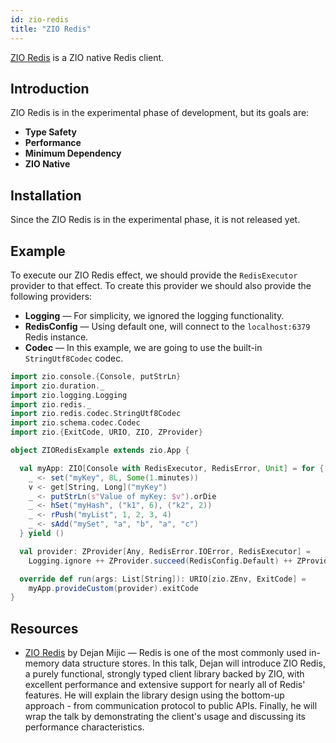 ```yaml
---
id: zio-redis
title: "ZIO Redis"
---
```


[ZIO Redis](https://github.com/zio/zio-redis) is a ZIO native Redis client.

## Introduction

ZIO Redis is in the experimental phase of development, but its goals are:

- **Type Safety**
- **Performance**
- **Minimum Dependency**
- **ZIO Native**

## Installation

Since the ZIO Redis is in the experimental phase, it is not released yet.

## Example

To execute our ZIO Redis effect, we should provide the `RedisExecutor` provider to that effect. To create this provider we should also provide the following providers:

- **Logging** — For simplicity, we ignored the logging functionality.
- **RedisConfig** — Using default one, will connect to the `localhost:6379` Redis instance.
- **Codec** — In this example, we are going to use the built-in `StringUtf8Codec` codec.

```scala
import zio.console.{Console, putStrLn}
import zio.duration._
import zio.logging.Logging
import zio.redis._
import zio.redis.codec.StringUtf8Codec
import zio.schema.codec.Codec
import zio.{ExitCode, URIO, ZIO, ZProvider}

object ZIORedisExample extends zio.App {

  val myApp: ZIO[Console with RedisExecutor, RedisError, Unit] = for {
    _ <- set("myKey", 8L, Some(1.minutes))
    v <- get[String, Long]("myKey")
    _ <- putStrLn(s"Value of myKey: $v").orDie
    _ <- hSet("myHash", ("k1", 6), ("k2", 2))
    _ <- rPush("myList", 1, 2, 3, 4)
    _ <- sAdd("mySet", "a", "b", "a", "c")
  } yield ()

  val provider: ZProvider[Any, RedisError.IOError, RedisExecutor] =
    Logging.ignore ++ ZProvider.succeed(RedisConfig.Default) ++ ZProvider.succeed(StringUtf8Codec) >>> RedisExecutor.live

  override def run(args: List[String]): URIO[zio.ZEnv, ExitCode] =
    myApp.provideCustom(provider).exitCode
}
```

## Resources

- [ZIO Redis](https://www.youtube.com/watch?v=yqFt3b3RBkI) by Dejan Mijic — Redis is one of the most commonly used in-memory data structure stores. In this talk, Dejan will introduce ZIO Redis, a purely functional, strongly typed client library backed by ZIO, with excellent performance and extensive support for nearly all of Redis' features. He will explain the library design using the bottom-up approach - from communication protocol to public APIs. Finally, he will wrap the talk by demonstrating the client's usage and discussing its performance characteristics.
